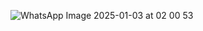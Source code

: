 

![WhatsApp Image 2025-01-03 at 02 00 53](https://github.com/user-attachments/assets/c192209e-ec30-4ad3-bd15-2945dc8fe268)
